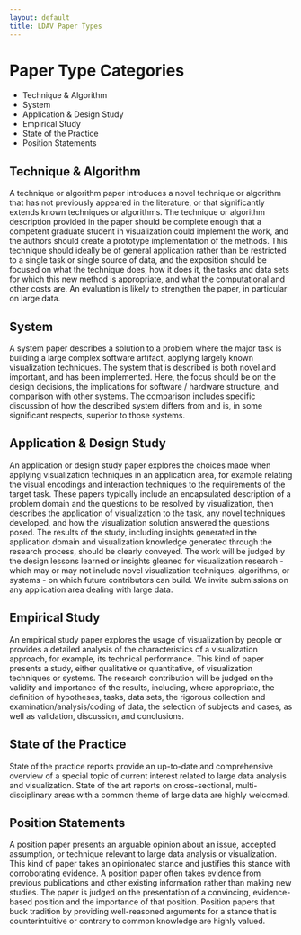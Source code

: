 ```yaml
---
layout: default
title: LDAV Paper Types
---
```


# Paper Type Categories 

- Technique & Algorithm
- System
- Application & Design Study
- Empirical Study
- State of the Practice
- Position Statements


## Technique & Algorithm 

A technique or algorithm paper introduces a novel technique or algorithm that has not previously appeared in the literature, or that significantly extends known techniques or algorithms. The technique or algorithm description provided in the paper should be complete enough that a competent graduate student in visualization could implement the work, and the authors should create a prototype implementation of the methods. This technique should ideally be of general application rather than be restricted to a single task or single source of data, and the exposition should be focused on what the technique does, how it does it, the tasks and data sets for which this new method is appropriate, and what the computational and other costs are.  An evaluation is likely to strengthen the paper, in particular on large data.

## System

A system paper describes a solution to a problem where the major task is building a large complex software artifact, applying largely known visualization techniques. The system that is described is both novel and important, and has been implemented. Here, the focus should be on the design decisions, the implications for software / hardware structure, and comparison with other systems. The comparison includes specific discussion of how the described system differs from and is, in some significant respects, superior to those systems.

## Application & Design Study 

An application or design study paper explores the choices made when applying visualization techniques in an application area, for example relating the visual encodings and interaction techniques to the requirements of the target task. These papers typically include an encapsulated description of a problem domain and the questions to be resolved by visualization, then describes the application of visualization to the task, any novel techniques developed, and how the visualization solution answered the questions posed. The results of the study, including insights generated in the application domain and visualization knowledge generated through the research process, should be clearly conveyed. The work will be judged by the design lessons learned or insights gleaned for visualization research - which may or may not include novel visualization techniques, algorithms, or systems - on which future contributors can build. We invite submissions on any application area dealing with large data.

## Empirical Study

An empirical study paper explores the usage of visualization by people or provides a detailed analysis of the characteristics of a visualization approach, for example, its technical performance. This kind of paper presents a study, either qualitative or quantitative, of visualization techniques or systems. The research contribution will be judged on the validity and importance of the results, including, where appropriate, the definition of hypotheses, tasks, data sets, the rigorous collection and examination/analysis/coding of data, the selection of subjects and cases, as well as validation, discussion, and conclusions.

## State of the Practice

State of the practice reports provide an up-to-date and comprehensive overview of a special topic of current interest related to large data analysis and visualization. State of the art reports on cross-sectional, multi-disciplinary areas with a common theme of large data are highly welcomed.

## Position Statements

A position paper presents an arguable opinion about an issue, accepted assumption, or technique relevant to large data analysis or visualization. This kind of paper takes an opinionated stance and justifies this stance with corroborating evidence. A position paper often takes evidence from previous publications and other existing information rather than making new studies. The paper is judged on the presentation of a convincing, evidence-based position and the importance of that position. Position papers that buck tradition by providing well-reasoned arguments for a stance that is counterintuitive or contrary to common knowledge are highly valued.

